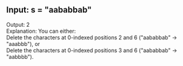 ## Input: s = "aababbab" <br> 
Output: 2 <br> 
Explanation: You can either: <br> 
Delete the characters at 0-indexed positions 2 and 6 ("aababbab" -> "aaabbb"), or <br> 
Delete the characters at 0-indexed positions 3 and 6 ("aababbab" -> "aabbbb"). <br> 
